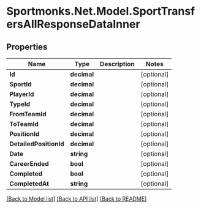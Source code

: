 # Sportmonks.Net.Model.SportTransfersAllResponseDataInner

## Properties

Name | Type | Description | Notes
------------ | ------------- | ------------- | -------------
**Id** | **decimal** |  | [optional] 
**SportId** | **decimal** |  | [optional] 
**PlayerId** | **decimal** |  | [optional] 
**TypeId** | **decimal** |  | [optional] 
**FromTeamId** | **decimal** |  | [optional] 
**ToTeamId** | **decimal** |  | [optional] 
**PositionId** | **decimal** |  | [optional] 
**DetailedPositionId** | **decimal** |  | [optional] 
**Date** | **string** |  | [optional] 
**CareerEnded** | **bool** |  | [optional] 
**Completed** | **bool** |  | [optional] 
**CompletedAt** | **string** |  | [optional] 

[[Back to Model list]](../README.md#documentation-for-models) [[Back to API list]](../README.md#documentation-for-api-endpoints) [[Back to README]](../README.md)


